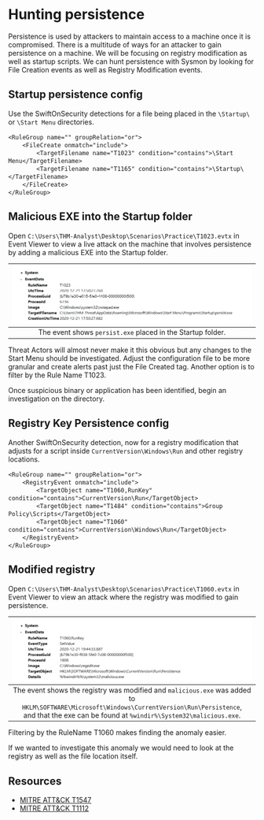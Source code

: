 # Hunting persistence

Persistence is used by attackers to maintain access to a machine once it is compromised. There is a multitude of 
ways for an attacker to gain persistence on a machine. We will be focusing on registry modification as well as 
startup scripts. We can hunt persistence with Sysmon by looking for File Creation events as well as Registry 
Modification events.

## Startup persistence config

Use the SwiftOnSecurity detections for a file being placed in the `\Startup\` or `\Start Menu` directories.

    <RuleGroup name="" groupRelation="or">
        <FileCreate onmatch="include">
            <TargetFilename name="T1023" condition="contains">\Start Menu</TargetFilename>
            <TargetFilename name="T1165" condition="contains">\Startup\</TargetFilename>
        </FileCreate>
    </RuleGroup>

## Malicious EXE into the Startup folder

Open `C:\Users\THM-Analyst\Desktop\Scenarios\Practice\T1023.evtx` in Event Viewer to view a live attack on the 
machine that involves persistence by adding a malicious EXE into the Startup folder.

| ![Sysmon](../../_static/images/sysmon-persistence.png)
|:--:|
| The event shows `persist.exe` placed in the Startup folder. |

Threat Actors will almost never make it this obvious but any changes to the Start Menu should be investigated. 
Adjust the configuration file to be more granular and create alerts past just the File Created tag. Another 
option is to filter by the Rule Name T1023.

Once suspicious binary or application has been identified, begin an investigation on the directory.

## Registry Key Persistence config

Another SwiftOnSecurity detection, now for a registry modification that adjusts for a script inside 
`CurrentVersion\Windows\Run` and other registry locations. 

    <RuleGroup name="" groupRelation="or">
        <RegistryEvent onmatch="include">
            <TargetObject name="T1060,RunKey" condition="contains">CurrentVersion\Run</TargetObject>
            <TargetObject name="T1484" condition="contains">Group Policy\Scripts</TargetObject>
            <TargetObject name="T1060" condition="contains">CurrentVersion\Windows\Run</TargetObject>
        </RegistryEvent>
    </RuleGroup>

## Modified registry

Open `C:\Users\THM-Analyst\Desktop\Scenarios\Practice\T1060.evtx` in Event Viewer to view an attack where the 
registry was modified to gain persistence.

| ![Sysmon](../../_static/images/sysmon-persistence2.png)
|:--:|
| The event shows the registry was modified and `malicious.exe` was added to <br>`HKLM\SOFTWARE\Microsoft\Windows\CurrentVersion\Run\Persistence`, <br>and that the exe can be found at `%windir%\System32\malicious.exe`. |

Filtering by the RuleName T1060 makes finding the anomaly easier.

If we wanted to investigate this anomaly we would need to look at the registry as well as the file location itself.

## Resources

* [MITRE ATT&CK T1547](https://attack.mitre.org/techniques/T1547/)
* [MITRE ATT&CK T1112](https://attack.mitre.org/techniques/T1112/)
